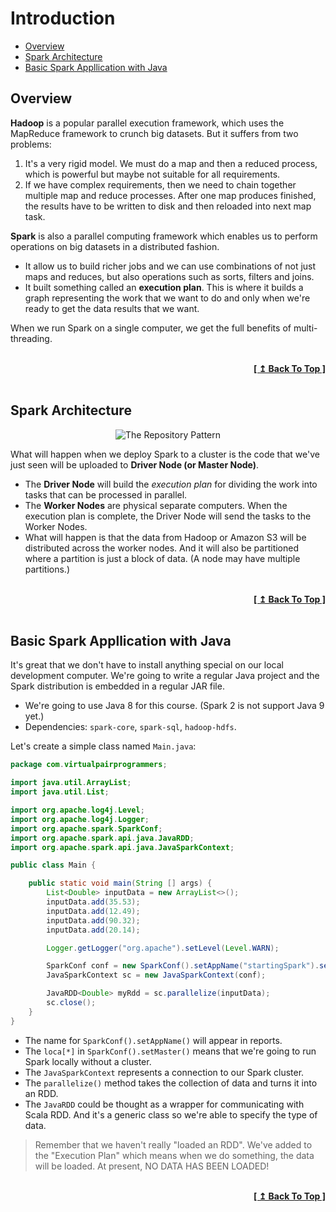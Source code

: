 # Introduction

  - [Overview](#overview)
  - [Spark Architecture](#spark-architecture)
  - [Basic Spark Appllication with Java](#basic-spark-appllication-with-java)

## Overview

**Hadoop** is a popular parallel execution framework, which uses the MapReduce framework to crunch big datasets. But it suffers from two problems:

1. It's a very rigid model. We must do a map and then a reduced process, which is powerful but maybe not suitable for all requirements.
2. If we have complex requirements, then we need to chain together multiple map and reduce processes. After one map produces finished, the results have to be written to disk and then reloaded into next map task.

**Spark** is also a parallel computing framework which enables us to perform operations on big datasets in a distributed fashion.

- It allow us to build richer jobs and we can use combinations of not just maps and reduces, but also operations such as sorts, filters and joins.
- It built something called an **execution plan**. This is where it builds a graph representing the work that we want to do and only when we're ready to get the data results that we want.

When we run Spark on a single computer, we get the full benefits of multi-threading.

<br/>
<div align="right">
  <b><a href="#introduction">[ ↥ Back To Top ]</a></b>
</div>
<br/>

## Spark Architecture

<p align="center">
  <img src="https://i.imgur.com/kgPA3Oz.png" alt="The Repository Pattern"/>
</p>

What will happen when we deploy Spark to a cluster is the code that we've just seen will be uploaded to **Driver Node (or Master Node)**.

- The **Driver Node** will build the _execution plan_ for dividing the work into tasks that can be processed in parallel.
- The **Worker Nodes** are physical separate computers. When the execution plan is complete, the Driver Node will send the tasks to the Worker Nodes.
- What will happen is that the data from Hadoop or Amazon S3 will be distributed across the worker nodes. And it will also be partitioned where a partition is just a block of data. (A node may have multiple partitions.)

<br/>
<div align="right">
  <b><a href="#introduction">[ ↥ Back To Top ]</a></b>
</div>
<br/>

## Basic Spark Appllication with Java

It's great that we don't have to install anything special on our local development computer. We're going to write a regular Java project and the Spark distribution is embedded in a regular JAR file.

- We're going to use Java 8 for this course. (Spark 2 is not support Java 9 yet.)
- Dependencies: `spark-core`, `spark-sql`, `hadoop-hdfs`.

Let's create a simple class named `Main.java`:

```java
package com.virtualpairprogrammers;

import java.util.ArrayList;
import java.util.List;

import org.apache.log4j.Level;
import org.apache.log4j.Logger;
import org.apache.spark.SparkConf;
import org.apache.spark.api.java.JavaRDD;
import org.apache.spark.api.java.JavaSparkContext;

public class Main {

    public static void main(String [] args) {
        List<Double> inputData = new ArrayList<>();
        inputData.add(35.53);
        inputData.add(12.49);
        inputData.add(90.32);
        inputData.add(20.14);

        Logger.getLogger("org.apache").setLevel(Level.WARN);

        SparkConf conf = new SparkConf().setAppName("startingSpark").setMaster("local[*]");
        JavaSparkContext sc = new JavaSparkContext(conf);

        JavaRDD<Double> myRdd = sc.parallelize(inputData);
        sc.close();
    }
}
```

- The name for `SparkConf().setAppName()` will appear in reports.
- The `loca[*]` in `SparkConf().setMaster()` means that we're going to run Spark locally without a cluster.
- The `JavaSparkContext` represents a connection to our Spark cluster.
- The `parallelize()` method takes the collection of data and turns it into an RDD.
- The `JavaRDD` could be thought as a wrapper for communicating with Scala RDD. And it's a generic class so we're able to specify the type of data.

> Remember that we haven't really "loaded an RDD". We've added to the "Execution Plan" which means when we do something, the data will be loaded. At present, NO DATA HAS BEEN LOADED!

<br/>
<div align="right">
  <b><a href="#introduction">[ ↥ Back To Top ]</a></b>
</div>
<br/>